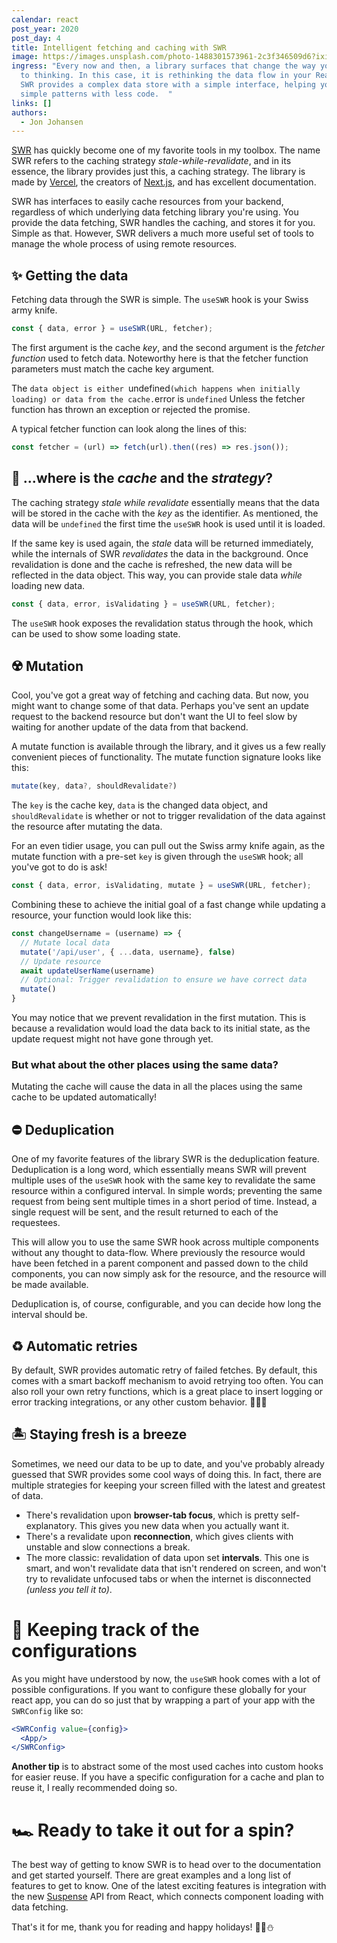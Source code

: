 ```yaml
---
calendar: react
post_year: 2020
post_day: 4
title: Intelligent fetching and caching with SWR
image: https://images.unsplash.com/photo-1488301573961-2c3f346509d6?ixid=MXwxMjA3fDB8MHxwaG90by1wYWdlfHx8fGVufDB8fHw%3D&ixlib=rb-1.2.1&auto=format&fit=crop&w=2400&q=80
ingress: "Every now and then, a library surfaces that change the way you're used
  to thinking. In this case, it is rethinking the data flow in your React app.
  SWR provides a complex data store with a simple interface, helping you write
  simple patterns with less code.  "
links: []
authors:
  - Jon Johansen
---
```

[SWR](https://swr.vercel.app/) has quickly become one of my favorite tools in my toolbox. The name SWR refers to the caching strategy *stale-while-revalidate*, and in its essence, the library provides just this, a caching strategy. The library is made by [Vercel](https://vercel.com/), the creators of [Next.js](https://nextjs.org/), and has excellent documentation.

SWR has interfaces to easily cache resources from your backend, regardless of which underlying data fetching library you're using. You provide the data fetching, SWR handles the caching, and stores it for you. Simple as that. However, SWR delivers a much more useful set of tools to manage the whole process of using remote resources.

## ✨ Getting the data
Fetching data through the SWR is simple. The `useSWR` hook is your Swiss army knife.

```js
const { data, error } = useSWR(URL, fetcher);
``` 
The first argument is the cache *key*, and the second argument is the *fetcher function* used to fetch data. Noteworthy here is that the fetcher function parameters must match the cache key argument.

The `data object is either `undefined` (which happens when initially loading) or data from the cache. `error is `undefined` Unless the fetcher function has thrown an exception or rejected the promise.

A typical fetcher function can look along the lines of this:
```js
const fetcher = (url) => fetch(url).then((res) => res.json());
```

## 🤔 ...where is the *cache* and the *strategy*?
The caching strategy *stale while revalidate* essentially means that the data will be stored in the cache with the *key* as the identifier. As mentioned, the data will be `undefined` the first time the `useSWR` hook is used until it is loaded.

If the same key is used again, the *stale* data will be returned immediately, while the internals of SWR *revalidates* the data in the background. Once revalidation is done and the cache is refreshed, the new data will be reflected in the data object. This way, you can provide stale data _while_ loading new data. 

```js
const { data, error, isValidating } = useSWR(URL, fetcher);
``` 
The `useSWR` hook exposes the revalidation status through the hook, which can be used to show some loading state.

## ☢️ Mutation
Cool, you've got a great way of fetching and caching data. But now, you might want to change some of that data. Perhaps you've sent an update request to the backend resource but don't want the UI to feel slow by waiting for another update of the data from that backend. 

A mutate function is available through the library, and it gives us a few really convenient pieces of functionality. The mutate function signature looks like this:
```js
mutate(key, data?, shouldRevalidate?)
```
The `key` is the cache key, `data` is the changed data object, and `shouldRevalidate` is whether or not to trigger revalidation of the data against the resource after mutating the data.

For an even tidier usage, you can pull out the Swiss army knife again, as the mutate function with a pre-set `key` is given through the `useSWR` hook; all you've got to do is ask!
```js
const { data, error, isValidating, mutate } = useSWR(URL, fetcher);
``` 

Combining these to achieve the initial goal of a fast change while updating a resource, your function would look like this:

```js
const changeUsername = (username) => {
  // Mutate local data
  mutate('/api/user', { ...data, username}, false)
  // Update resource
  await updateUserName(username)
  // Optional: Trigger revalidation to ensure we have correct data
  mutate()
}
```
You may notice that we prevent revalidation in the first mutation. This is because a revalidation would load the data back to its initial state, as the update request might not have gone through yet.

### But what about the other places using the same data?
Mutating the cache will cause the data in all the places using the same cache to be updated automatically! 

## ⛔️ Deduplication
One of my favorite features of the library SWR is the deduplication feature. Deduplication is a long word, which essentially means SWR will prevent multiple uses of the `useSWR` hook with the same key to revalidate the same resource within a configured interval. In simple words; preventing the same request from being sent multiple times in a short period of time. Instead, a single request will be sent, and the result returned to each of the requestees. 

This will allow you to use the same SWR hook across multiple components without any thought to data-flow. Where previously the resource would have been fetched in a parent component and passed down to the child components, you can now simply ask for the resource, and the resource will be made available. 

Deduplication is, of course, configurable, and you can decide how long the interval should be.

## ♻️ Automatic retries
By default, SWR provides automatic retry of failed fetches. By default, this comes with a smart backoff mechanism to avoid retrying too often. You can also roll your own retry functions, which is a great place to insert logging or error tracking integrations, or any other custom behavior. 🤷🏻‍♂️ 

## 🏝 Staying fresh is a breeze
Sometimes, we need our data to be up to date, and you've probably already guessed that SWR provides some cool ways of doing this. In fact, there are multiple strategies for keeping your screen filled with the latest and greatest of data. 
- There's revalidation upon **browser-tab focus**, which is pretty self-explanatory. This gives you new data when you actually want it. 
- There's a revalidate upon **reconnection**, which gives clients with unstable and slow connections a break. 
- The more classic: revalidation of data upon set **intervals**. This one is smart, and won't revalidate data that isn't rendered on screen, and won't try to revalidate unfocused tabs or when the internet is disconnected *(unless you tell it to)*.

# 🔧 Keeping track of the configurations
As you might have understood by now, the `useSWR` hook comes with a lot of possible configurations. If you want to configure these globally for your react app, you can do so just that by wrapping a part of your app with the `SWRConfig` like so:
```jsx
<SWRConfig value={config}>
  <App/>
</SWRConfig>
```

**Another tip** is to abstract some of the most used caches into custom hooks for easier reuse. If you have a specific configuration for a cache and plan to reuse it, I really recommended doing so.

# 🏎 Ready to take it out for a spin?
The best way of getting to know SWR is to head over to the documentation and get started yourself. There are great examples and a long list of features to get to know. One of the latest exciting features is integration with the new [Suspense](https://reactjs.org/docs/concurrent-mode-suspense.html) API from React, which connects component loading with data fetching.

That's it for me, thank you for reading and happy holidays! 🎅🎄⛄️